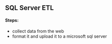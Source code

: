 ## SQL Server ETL

#### Steps:
- collect data from the web
- format it and upload it to a microsoft sql server
